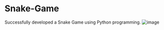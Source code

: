 # Snake-Game
Successfully developed a Snake Game using Python programming.
![image](https://github.com/Ashvini8879/Snake-Game/assets/170402064/8721c6e1-1638-4fe0-ae9a-e13f437fed0b)
